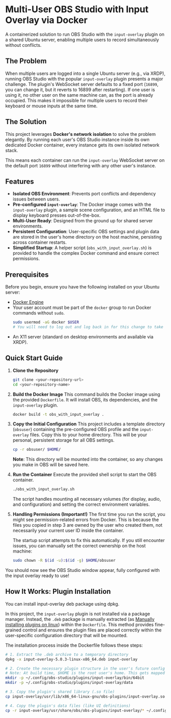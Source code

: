 # Multi-User OBS Studio with Input Overlay via Docker

A containerized solution to run OBS Studio with the `input-overlay` plugin on a shared Ubuntu server, enabling multiple users to record simultaneously without conflicts.

## The Problem

When multiple users are logged into a single Ubuntu server (e.g., via XRDP), running OBS Studio with the popular `input-overlay` plugin presents a major challenge. The plugin's WebSocket server defaults to a fixed port (`16899`, you can change it, but it reverts to 16899 after restarting). If one user is using it, no other user on the same machine can, as the port is already occupied. This makes it impossible for multiple users to record their keyboard or mouse inputs at the same time.

## The Solution

This project leverages **Docker's network isolation** to solve the problem elegantly. By running each user's OBS Studio instance inside its own dedicated Docker container, every instance gets its own isolated network stack.

This means each container can run the `input-overlay` WebSocket server on the default port `16899` without interfering with any other user's instance.

## Features

-   **Isolated OBS Environment**: Prevents port conflicts and dependency issues between users.
-   **Pre-configured `input-overlay`**: The Docker image comes with the `input-overlay` plugin, a sample scene configuration, and an HTML file to display keyboard presses out-of-the-box.
-   **Multi-User Ready**: Designed from the ground up for shared server environments.
-   **Persistent Configuration**: User-specific OBS settings and plugin data are stored in the user's home directory on the host machine, persisting across container restarts.
-   **Simplified Startup**: A helper script (`obs_with_input_overlay.sh`) is provided to handle the complex Docker command and ensure correct permissions.

## Prerequisites

Before you begin, ensure you have the following installed on your Ubuntu server:

-   [Docker Engine](https://docs.docker.com/engine/install/ubuntu/)
-   Your user account must be part of the `docker` group to run Docker commands without `sudo`.
    ```bash
    sudo usermod -aG docker $USER
    # You will need to log out and log back in for this change to take effect.
    ```
-   An X11 server (standard on desktop environments and available via XRDP).

## Quick Start Guide

1.  **Clone the Repository**
    ```bash
    git clone <your-repository-url>
    cd <your-repository-name>
    ```

2.  **Build the Docker Image**
    This command builds the Docker image using the provided `Dockerfile`. It will install OBS, its dependencies, and the `input-overlay` plugin.
    ```bash
    docker build -t obs_with_input_overlay .
    ```

3.  **Copy the Initial Configuration**
    This project includes a template directory (`obsuser`) containing the pre-configured OBS profile and the `input-overlay` files. Copy this to your home directory. This will be your personal, persistent storage for all OBS settings.
    ```bash
    cp -r obsuser/ $HOME/
    ```
    **Note**: This directory will be mounted into the container, so any changes you make in OBS will be saved here.

4.  **Run the Container**
    Execute the provided shell script to start the OBS container.
    ```bash
    ./obs_with_input_overlay.sh
    ```
    The script handles mounting all necessary volumes (for display, audio, and configuration) and setting the correct environment variables.

5.  **Handling Permissions (Important!)**
    The first time you run the script, you might see permission-related errors from Docker. This is because the files you copied in step 3 are owned by the user who created them, not necessarily your current user ID inside the container.

    The startup script attempts to fix this automatically. If you still encounter issues, you can manually set the correct ownership on the host machine:
    ```bash
    sudo chown -R $(id -u):$(id -g) $HOME/obsuser
    ```

You should now see the OBS Studio window appear, fully configured with the input overlay ready to use!

## How It Works: Plugin Installation

You can install input-overlay deb package using dpkg.

In this project, the `input-overlay` plugin is not installed via a package manager. Instead, the `.deb` package is manually extracted (as [Manually installing plugins on linux](https://vrsal.cc/issues/linux/)) within the `Dockerfile`. This method provides fine-grained control and ensures the plugin files are placed correctly within the user-specific configuration directory that will be mounted.

The installation process inside the Dockerfile follows these steps:

```bash
# 1. Extract the .deb archive to a temporary directory
dpkg -x input-overlay-5.0.3-linux-x86_64.deb input-overlay

# 2. Create the necessary plugin structure in the user's future config directory
# Note: At build time, $HOME is the root user's home. This gets mapped later.
mkdir -p ~/.config/obs-studio/plugins/input-overlay/bin/64bit
mkdir -p ~/.config/obs-studio/plugins/input-overlay/data

# 3. Copy the plugin's shared library (.so file)
cp input-overlay/usr/lib/x86_64-linux-gnu/obs-plugins/input-overlay.so ~/.config/obs-studio/plugins/input-overlay/bin/64bit/

# 4. Copy the plugin's data files (like UI definitions)
cp -r input-overlay/usr/share/obs/obs-plugins/input-overlay/* ~/.config/obs-studio/plugins/input-overlay/data/
```
